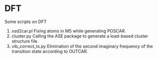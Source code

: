 # DFT
Some scripts on DFT
1. xsd2car.pl Fixing atoms in MS while generating POSCAR.
2. cluster.py Calling the ASE package to generate a load-based cluster structure file.
3. vib_correct_ts.py Elimination of the second imaginary frequency of the transition state according to OUTCAR.
